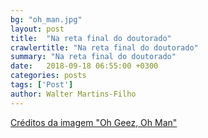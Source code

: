 ```yaml
---
bg: "oh_man.jpg"
layout: post
title:  "Na reta final do doutorado"
crawlertitle: "Na reta final do doutorado"
summary: "Na reta final do doutorado"
date:   2018-09-18 06:55:00 +0300
categories: posts
tags: ['Post']
author: Walter Martins-Filho
---
```


[Créditos da imagem "Oh Geez, Oh Man"](https://br.pinterest.com/pin/411516484692523728/?lp=true)
